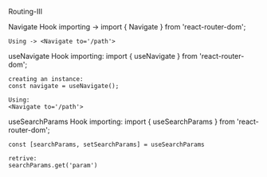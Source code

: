
Routing-III

Navigate Hook
    importing -> import { Navigate } from 'react-router-dom';

    Using -> <Navigate to='/path'>

useNavigate Hook
    importing:
    import { useNavigate } from 'react-router-dom';

    creating an instance:
    const navigate = useNavigate();

    Using:
    <Navigate to='/path'>

useSearchParams Hook
    importing:
    import { useSearchParams } from 'react-router-dom';

    const [searchParams, setSearchParams] = useSearchParams

    retrive:
    searchParams.get('param')